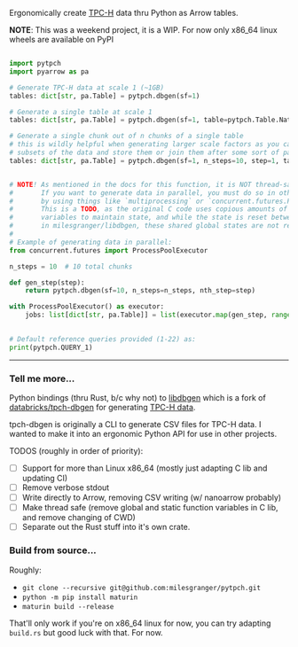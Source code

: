 Ergonomically create [TPC-H](https://www.tpc.org/tpch/) data thru Python as Arrow tables.


**NOTE**:
    This was a weekend project, it is a WIP. For now only x86_64 linux wheels are available on PyPI

```python

import pytpch
import pyarrow as pa

# Generate TPC-H data at scale 1 (~1GB)
tables: dict[str, pa.Table] = pytpch.dbgen(sf=1)

# Generate a single table at scale 1
tables: dict[str, pa.Table] = pytpch.dbgen(sf=1, table=pytpch.Table.Nation)

# Generate a single chunk out of n chunks of a single table
# this is wildly helpful when generating larger scale factors as you can make
# subsets of the data and store them or join them after some sort of parallelism.
tables: dict[str, pa.Table] = pytpch.dbgen(sf=1, n_steps=10, step=1, table=pytpch.Table.Nation)


# NOTE! As mentioned in the docs for this function, it is NOT thread-safe.
#       If you want to generate data in parallel, you must do so in other processes for now
#       by using things like `multiprocessing` or `concurrent.futures.ProcessPoolExecutor`.
#       This is a TODO, as the original C code uses copious amounts of global and static function
#       variables to maintain state, and while the state is reset between function calls from refactoring
#       in milesgranger/libdbgen, these shared global states are not removed so thus not thread-safe.
#
# Example of generating data in parallel:
from concurrent.futures import ProcessPoolExecutor

n_steps = 10  # 10 total chunks

def gen_step(step):
    return pytpch.dbgen(sf=10, n_steps=n_steps, nth_step=step)

with ProcessPoolExecutor() as executor:
    jobs: list[dict[str, pa.Table]] = list(executor.map(gen_step, range(n_steps)))
  

# Default reference queries provided (1-22) as:
print(pytpch.QUERY_1)
```

---

### Tell me more...

Python bindings (thru Rust, b/c why not) to [libdbgen](https://github.com/milesgranger/libdbgen) 
which is a fork of [databricks/tpch-dbgen](https://github.com/databricks/tpch-dbgen) for generating 
[TPC-H data](https://www.tpc.org/tpch/).

tpch-dbgen is originally a CLI to generate CSV files for TPC-H data. I wanted to make it into an ergonomic
Python API for use in other projects. 

TODOS (roughly in order of priority):
  - [ ] Support for more than Linux x86_64 (mostly just adapting C lib and updating CI)
  - [ ] Remove verbose stdout
  - [ ] Write directly to Arrow, removing CSV writing (w/ nanoarrow probably)
  - [ ] Make thread safe (remove global and static function variables in C lib, and remove changing of CWD)
  - [ ] Separate out the Rust stuff into it's own crate.

### Build from source...

Roughly:

- `git clone --recursive git@github.com:milesgranger/pytpch.git`
- `python -m pip install maturin`
- `maturin build --release`

That'll only work if you're on x86_64 linux for now, you can try adapting `build.rs` but good luck with that. For now.
